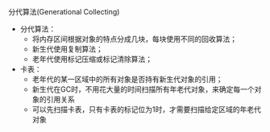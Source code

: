 分代算法(Generational Collecting)

* 分代算法：
  * 将内存区间根据对象的特点分成几块，每块使用不同的回收算法；
  * 新生代使用复制算法；
  * 老年代使用标记压缩或标记清除算法；
* 卡表：
  * 老年代的某一区域中的所有对象是否持有新生代对象的引用；
  * 新生代在GC时，不用花大量的时间扫描所有年老代对象，来确定每一个对象的引用关系
  * 可以先扫描卡表，只有卡表的标记位为1时，才需要扫描给定区域的年老代对象



